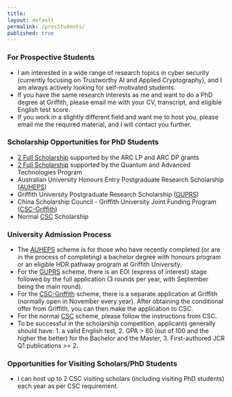 ```yaml
---
title:
layout: default
permalink: /prosStudents/
published: true
---
```

### For Prospective Students
- I am interested in a wide range of research topics in cyber security (currently focusing on Trustworthy AI and Applied Cryptography), and I am always actively looking for self-motivated students. 
- If you have the same research interests as me and want to do a PhD degree at Griffith, please email me with your CV, transcript, and eligible English test score.
- If you work in a slightly different field and want me to host you, please email me the required material, and I will contact you further. 


<!--### For prospective students
I totally understand your eagerness to get accepted to start your Ph.D. journey as early as possible (I have had the same experience at your age), but this is just not how the scholarship selection and admission process work. As a research student, you need to invest a huge amount of time in researching the scholarship selection and admission process of your target supervisor and university/organization. At this stage, my experience and advice could help you accelerate this process and make you more competitive in selection. So, I recommend you drop me an email to express your interest sooner rather than later. 
-->

<!-- ### Scholarship Opportunities for PhD Students (long-running schemes) -->
### Scholarship Opportunities for PhD Students
- [2 Full Scholarship]({{site.baseurl}}/CFP/AI-HDR-Adv) supported by the ARC LP and ARC DP grants
- [2 Full Scholarship]({{site.baseurl}}/CFP/HDR-Adv) supported by the Quantum and Advanced Technologies Program
- Australian University Honours Entry Postgraduate Research Scholarship ([AUHEPS](https://www.griffith.edu.au/research-study/scholarships/griffith-university-honours-entry-postgraduate-research))
- Griffith University Postgraduate Research Scholarship ([GUPRS](https://www.griffith.edu.au/research-study/scholarships/guprs))
- China Scholarship Council - Griffith University Joint Funding Program ([CSC-Griffith](https://www.griffith.edu.au/research-study/scholarships/csc-gu-phd-scholarship))
- Normal [CSC](https://www.csc.edu.cn/chuguo) Scholarship


### University Admission Process
- The [AUHEPS](https://www.griffith.edu.au/research-study/scholarships/griffith-university-honours-entry-postgraduate-research) scheme is for those who have recently completed (or are in the process of completing) a bachelor degree with honours program or an eligible HDR pathway program at Griffith University.
- For the [GUPRS](https://www.griffith.edu.au/research-study/scholarships/guprs) scheme, there is an EOI (express of interest) stage followed by the full application (3 rounds per year, with September being the main round).
- For the [CSC-Griffith](https://www.griffith.edu.au/research-study/scholarships/csc-gu-phd-scholarship) scheme, there is a separate application at Griffith (normally open in November every year). After obtaining the conditional offer from Griffith, you can then make the application to CSC.
- For the normal [CSC](https://www.csc.edu.cn/chuguo) scheme, please follow the instructions from CSC.
- To be successful in the scholarship competition, applicants generally should have: 1. a valid English test, 2. GPA > 80 (out of 100 and the higher the better) for the Bachelor and the Master, 3. First-authored JCR Q1 publications >= 2.

### Opportunities for Visiting Scholars/PhD Students
- I can host up to 2 CSC visiting scholars (including visiting PhD students) each year as per CSC requirement.